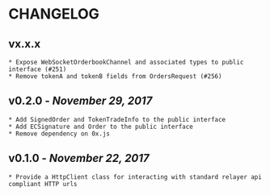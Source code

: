 # CHANGELOG

vx.x.x
------------------------
    * Expose WebSocketOrderbookChannel and associated types to public interface (#251)
    * Remove tokenA and tokenB fields from OrdersRequest (#256)

v0.2.0 - _November 29, 2017_
------------------------
    * Add SignedOrder and TokenTradeInfo to the public interface
    * Add ECSignature and Order to the public interface
    * Remove dependency on 0x.js

v0.1.0 - _November 22, 2017_
------------------------
    * Provide a HttpClient class for interacting with standard relayer api compliant HTTP urls
